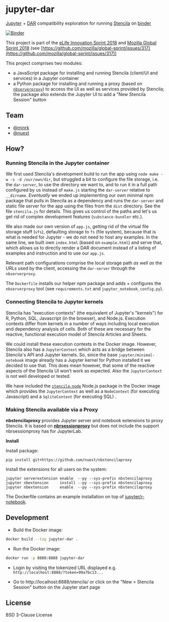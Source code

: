 # jupyter-dar

[Jupyter](https://jupyter.org/) + [DAR](https://github.com/substance/dar) compatibility exploration for running [Stencila](http://stenci.la/) on [binder](https://mybinder.org/)

[![Binder](https://mybinder.org/badge.svg)](http://binder.minrk.net/v2/gh/minrk/jupyter-dar/master?urlpath=%2Fstencila%2F)

This project is part of the [eLife  Innovation Sprint 2018](https://elifesci.org/innovationsprint2018) and [Mozilla Global Sprint 2018](https://mozilla.github.io/global-sprint/) (see [https://github.com/mozilla/global-sprint/issues/317](https://github.com/mozilla/global-sprint/issues/317))

This project comprises two modules:

- a JavaScript package for installing and running Stencila (client/UI and services) in a Jupyter container
- a Python package for installing and running a proxy (based on [`nbserverproxy`](https://github.com/jupyterhub/nbserverproxy)) to access the UI as well as services provided by Stencila; the package also extends the Jupyter UI to add a "New Stencila Session" button

## Team

- [@minrk](https://github.com/minrk)
- [@nuest](https://github.com/nuest)

## How?

### Running Stencila in the Jupyter container

We first used Stencila's development build to run the app using `node make -w -s -d /our/own/dir`, but struggled a bit to configure the file storage, i.e. the `dar-server`, to use the directory we want to, and to run it in a full path configured by us instead of `make.js` starting the `dar-server` relative to `__dirname`.
_Eventually_ we ended up implementing our own minimal npm package that pulls in Stencila as a dependency and runs the `dar-server` and static file server for the app using the files from the `dist` directory.
See the file `stencila.js` for details.
This gives us control of the paths and let's us get rid of complex development features (`substance-bundler` etc.).

We also made our own version of `app.js`, getting rid of the virtual file storage stuff (`vfs`), defaulting storage to `fs` (file system), because that is what is needed for Jupyter - we do not need to host any examples.
In the same line, we built own `index.html` (based on `example.html`) and serve that, which allows us to directly render a DAR document instead of a listing of examples and instruction and to use our `app.js`.

Relevant path configurations comprise the local storage path _as well as_ the URLs used by the client, accessing the `dar-server` through the `nbserverproxy`.

The `Dockerfile` installs our helper npm package and adds + configures the `nbserverproxy` tool (see `requirements.txt` and `jupyter_notebook_config.py`).

### Connecting Stencila to Jupyter kernels

Stencila has "execution contexts" (the equivalent of Jupyter's "kernels") for R, Python, SQL, Javascript (in the browser), and Node.js. Execution contexts differ from kernels in a number of ways including local execution and dependency analysis of cells. Both of these are necessary for the reactive, functional execution model of Stencila Articles and Sheets.

We could install these execution contexts in the Docker image. However, Stencila also has a `JupyterContext` which acts as a bridge between Stencila's API and Jupyter kernels. So, since the base `jupyter/minimal-notebook` image already has a Jupyter kernel for Python installed it we decided to use that. This does mean however, that some of the reactive aspects of the Stencila UI won't work as expected. Also the `JupyterContext` is not well developed or tested.

We have included the [`stencila-node`](https://www.npmjs.com/package/stencila-node) Node.js package in the Docker image which provides the `JupyterContext` as well as a `NodeContext` (for executing Javascript) and a `SqliteContext` (for executing SQL) .

### Making Stencila available via a Proxy

**nbstencilaproxy** provides Jupyter server and notebook extensions to proxy Stencila.
It is based on [**nbrsessionproxy**](https://github.com/jupyterhub/nbrsessionproxy) but does not include the support nbrsessionproxy has for JupyterLab.

**Install**

Install package:

```
pip install git+https://github.com/nuest/nbstencilaproxy
```

Install the extensions for all users on the system:

```
jupyter serverextension enable  --py --sys-prefix nbstencilaproxy
jupyter nbextension     install --py --sys-prefix nbstencilaproxy
jupyter nbextension     enable  --py --sys-prefix nbstencilaproxy
```

The Dockerfile contains an example installation on top of [jupyter/r-notebook](https://github.com/jupyter/docker-stacks/tree/master/r-notebook).

## Development

- Build the Docker image:

```bash
docker build --tag jupyter-dar .
```

- Run the Docker image:

```bash
docker run -p 8888:8888 jupyter-dar
```

- Login by visiting the tokenized URL displayed e.g. `http://localhost:8888/?token=99a7bc13...`

- Go to http://localhost:8888/stencila/ or click on the "New > Stencila Session" button on the Jupyter start page

## License

BSD 3-Clause License
